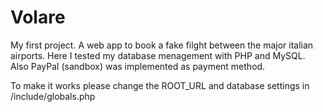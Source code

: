# Volare

My first project.
A web app to book a fake filght between the major italian airports.
Here I tested my database menagement with PHP and MySQL.
Also PayPal (sandbox) was implemented as payment method.

To make it works please change the ROOT_URL and database settings in /include/globals.php

